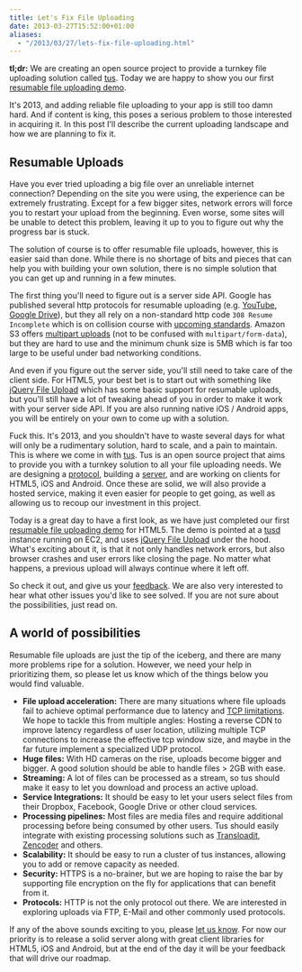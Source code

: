 ```yaml
---
title: Let's Fix File Uploading
date: 2013-03-27T15:52:00+01:00
aliases:
  - "/2013/03/27/lets-fix-file-uploading.html"
---
```


**tl;dr:** We are creating an open source project to provide a turnkey file
uploading solution called [tus](http://www.tus.io/). Today we are happy to show
you our first [resumable file uploading demo](http://www.tus.io/demo.html).

It's 2013, and adding reliable file uploading to your app is still too damn
hard. And if content is king, this poses a serious problem to those interested
in acquiring it. In this post I'll describe the current uploading landscape and how we
are planning to fix it.

## Resumable Uploads

Have you ever tried uploading a big file over an unreliable internet
connection? Depending on the site you were using, the experience can be
extremely frustrating. Except for a few bigger sites, network errors will
force you to restart your upload from the beginning. Even worse, some sites
will be unable to detect this problem, leaving it up to you to figure out why
the progress bar is stuck.

The solution of course is to offer resumable file uploads, however, this is
easier said than done. While there is no shortage of bits and pieces that can
help you with building your own solution, there is no simple solution that you
can get up and running in a few minutes.

The first thing you'll need to figure out is a server side API. Google has
published several http protocols for resumable uploading (e.g.
[YouTube](https://developers.google.com/youtube/v3/guides/using_resumable_upload_protocol),
[Google Drive](https://developers.google.com/drive/manage-uploads)), but they
all rely on a non-standard http code `308 Resume Incomplete` which is on
collision course with [upcoming
standards](http://tools.ietf.org/html/draft-reschke-http-status-308-07). Amazon
S3 offers [multipart
uploads](http://docs.aws.amazon.com/AmazonS3/latest/dev/UsingRESTAPImpUpload.html)
(not to be confused with `multipart/form-data`), but they are hard to use and
the minimum chunk size is 5MB which is far too large to be useful under bad
networking conditions.

And even if you figure out the server side, you'll still need to take care of
the client side. For HTML5, your best bet is to start out with something
like [jQuery File Upload](http://blueimp.github.com/jQuery-File-Upload/) which
has some basic support for resumable uploads, but you'll still have a lot of
tweaking ahead of you in order to make it work with your server side API. If
you are also running native iOS / Android apps, you will be entirely on your
own to come up with a solution.

Fuck this. It's 2013, and you shouldn't have to waste several days for what
will only be a rudimentary solution, hard to scale, and a pain to maintain.
This is where we come in with [tus](http://tus.io/). Tus is an open source
project that aims to provide you with a turnkey solution to all your file
uploading needs. We are designing a
[protocol](http://www.tus.io/docs/http-protocol.html), building a
[server](https://github.com/tus/tusd), and are working on clients for HTML5,
iOS and Android. Once these are solid, we will also provide a hosted service,
making it even easier for people to get going, as well as allowing us to recoup
our investment in this project.

Today is a great day to have a first look, as we have just completed our first
[resumable file uploading demo](http://www.tus.io/demo.html) for HTML5. The
demo is pointed at a [tusd](http://github.com/tus/tusd) instance running on
EC2, and uses [jQuery File
Upload](http://blueimp.github.com/jQuery-File-Upload/) under the hood. What's
exciting about it, is that it not only handles network errors, but also browser
crashes and user errors like closing the page. No matter what happens, a
previous upload will always continue where it left off.

So check it out, and give us your
[feedback](https://github.com/tus/tus.io/issues/new?labels=feedback). We are
also very interested to hear what other issues you'd like to see solved. If you
are not sure about the possibilities, just read on.

## A world of possibilities

Resumable file uploads are just the tip of the iceberg, and there are many more
problems ripe for a solution. However, we need your help in prioritizing them,
so please let us know which of the things below you would find valuable.

* **File upload acceleration:** There are many situations where file uploads
  fail to achieve optimal performance due to latency and [TCP
  limitations](http://en.wikipedia.org/wiki/Bandwidth-delay_product). We hope
  to tackle this from multiple angles: Hosting a reverse CDN to improve latency
  regardless of user location, utilizing multiple TCP connections to increase
  the effective tcp window size, and maybe in the far future implement a
  specialized UDP protocol.
* **Huge files:** With HD cameras on the rise, uploads become bigger and bigger. A
  good solution should be able to handle files > 2GB with ease.
* **Streaming:** A lot of files can be processed as a stream, so tus should
  make it easy to let you download and process an active upload.
* **Service Integrations:** It should be easy to let your users select files
  from their Dropbox, Facebook, Google Drive or other cloud services.
* **Processing pipelines:** Most files are media files and require additional
  processing before being consumed by other users. Tus should easily integrate
  with existing processing solutions such as
  [Transloadit](http://transloadit.com/), [Zencoder](http://zencoder.com/) and
  others.
* **Scalability:** It should be easy to run a cluster of tus instances, allowing
  you to add or remove capacity as needed.
* **Security:** HTTPS is a no-brainer, but we are hoping to raise the bar by
  supporting file encryption on the fly for applications that can benefit from it.
* **Protocols:** HTTP is not the only protocol out there. We are interested in
  exploring uploads via FTP, E-Mail and other commonly used protocols.

If any of the above sounds exciting to you, please [let us
know](https://github.com/tus/tus.io/issues/new?labels=feedback). For now our
priority is to release a solid server along with great client libraries for
HTML5, iOS and Android, but at the end of the day it will be your feedback
that will drive our roadmap.
